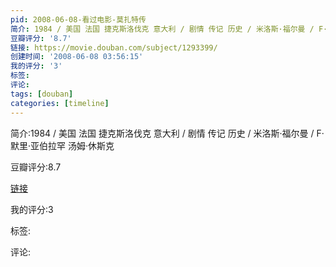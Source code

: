 ```yaml
---
pid: 2008-06-08-看过电影-莫扎特传
简介: 1984 / 美国 法国 捷克斯洛伐克 意大利 / 剧情 传记 历史 / 米洛斯·福尔曼 / F·默里·亚伯拉罕 汤姆·休斯克
豆瓣评分: '8.7'
链接: https://movie.douban.com/subject/1293399/
创建时间: '2008-06-08 03:56:15'
我的评分: '3'
标签:
评论:
tags: [douban]
categories: [timeline]
---
```

简介:1984 / 美国 法国 捷克斯洛伐克 意大利 / 剧情 传记 历史 / 米洛斯·福尔曼 / F·默里·亚伯拉罕 汤姆·休斯克

豆瓣评分:8.7

[链接](https://movie.douban.com/subject/1293399/)

我的评分:3

标签:

评论:


